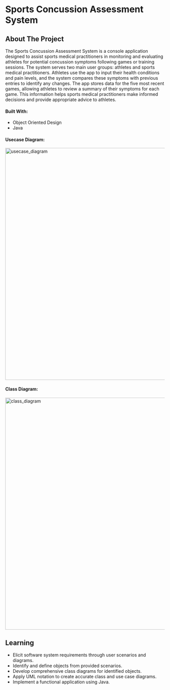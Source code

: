 # Sports Concussion Assessment System
## About The Project

The Sports Concussion Assessment System is a console application designed to assist sports medical practitioners in monitoring and evaluating athletes for potential concussion symptoms following games or training sessions. The system serves two main user groups: athletes and sports medical practitioners. Athletes use the app to input their health conditions and pain levels, and the system compares these symptoms with previous entries to identify any changes. The app stores data for the five most recent games, allowing athletes to review a summary of their symptoms for each game. This information helps sports medical practitioners make informed decisions and provide appropriate advice to athletes.

#### Built With:
- Object Oriented Design
- Java

#### Usecase Diagram:

  <img width="731" alt="usecase_diagram" src="https://github.com/user-attachments/assets/999544c7-7669-4721-866a-1444bb89d54f">



#### Class Diagram:


  <img width="731" alt="class_diagram" src="https://github.com/user-attachments/assets/40fa69a2-3ec5-4e81-9b9d-2b2341096a7a">



## Learning
- Elicit software system requirements through user scenarios and diagrams.
- Identify and define objects from provided scenarios.
- Develop comprehensive class diagrams for identified objects.
- Apply UML notation to create accurate class and use case diagrams.
- Implement a functional application using Java.

